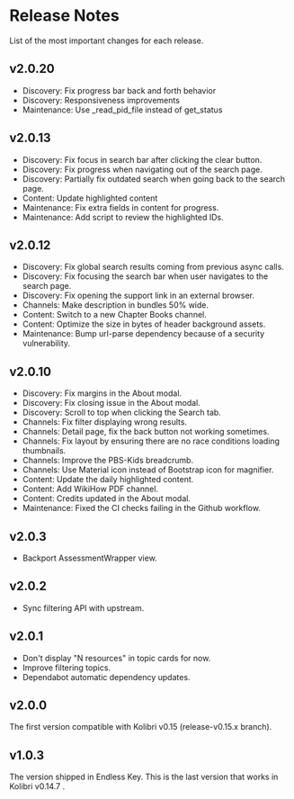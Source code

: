 # Release Notes

List of the most important changes for each release.

## v2.0.20

- Discovery: Fix progress bar back and forth behavior
- Discovery: Responsiveness improvements
- Maintenance: Use _read_pid_file instead of get_status

## v2.0.13

- Discovery: Fix focus in search bar after clicking the clear button.
- Discovery: Fix progress when navigating out of the search page.
- Discovery: Partially fix outdated search when going back to the search page.
- Content: Update highlighted content
- Maintenance: Fix extra fields in content for progress.
- Maintenance: Add script to review the highlighted IDs.

## v2.0.12

- Discovery: Fix global search results coming from previous async calls.
- Discovery: Fix focusing the search bar when user navigates to the search page.
- Discovery: Fix opening the support link in an external browser.
- Channels: Make description in bundles 50% wide.
- Content: Switch to a new Chapter Books channel.
- Content: Optimize the size in bytes of header background assets.
- Maintenance: Bump url-parse dependency because of a security vulnerability.

## v2.0.10

- Discovery: Fix margins in the About modal.
- Discovery: Fix closing issue in the About modal.
- Discovery: Scroll to top when clicking the Search tab.
- Channels: Fix filter displaying wrong results.
- Channels: Detail page, fix the back button not working sometimes.
- Channels: Fix layout by ensuring there are no race conditions loading thumbnails.
- Channels: Improve the PBS-Kids breadcrumb.
- Channels: Use Material icon instead of Bootstrap icon for magnifier.
- Content: Update the daily highlighted content.
- Content: Add WikiHow PDF channel.
- Content: Credits updated in the About modal.
- Maintenance: Fixed the CI checks failing in the Github workflow.

## v2.0.3

- Backport AssessmentWrapper view.

## v2.0.2

- Sync filtering API with upstream.

## v2.0.1

- Don't display "N resources" in topic cards for now.
- Improve filtering topics.
- Dependabot automatic dependency updates.

## v2.0.0

The first version compatible with Kolibri v0.15 (release-v0.15.x
branch).

## v1.0.3

The version shipped in Endless Key. This is the last version that
works in Kolibri v0.14.7 .
